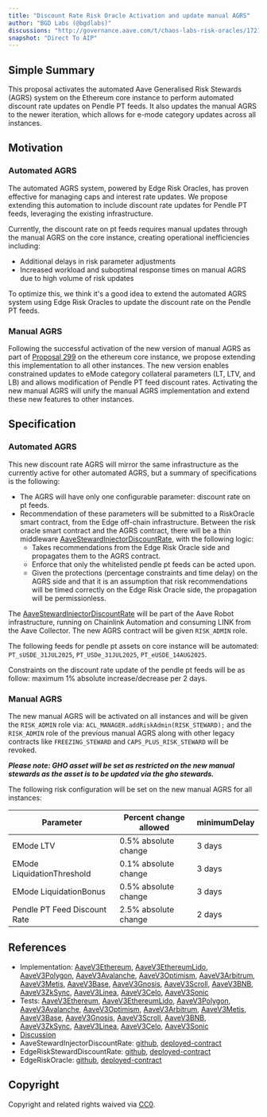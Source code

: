 ```yaml
---
title: "Discount Rate Risk Oracle Activation and update manual AGRS"
author: "BGD Labs (@bgdlabs)"
discussions: "http://governance.aave.com/t/chaos-labs-risk-oracles/17216"
snapshot: "Direct To AIP"
---
```


## Simple Summary

This proposal activates the automated Aave Generalised Risk Stewards (AGRS) system on the Ethereum core instance to perform automated discount rate updates on Pendle PT feeds. It also updates the manual AGRS to the newer iteration, which allows for e-mode category updates across all instances.

## Motivation

### Automated AGRS

The automated AGRS system, powered by Edge Risk Oracles, has proven effective for managing caps and interest rate updates. We propose extending this automation to include discount rate updates for Pendle PT feeds, leveraging the existing infrastructure.

Currently, the discount rate on pt feeds requires manual updates through the manual AGRS on the core instance, creating operational inefficiencies including:

- Additional delays in risk parameter adjustments
- Increased workload and suboptimal response times on manual AGRS due to high volume of risk updates

To optimize this, we think it's a good idea to extend the automated AGRS system using Edge Risk Oracles to update the discount rate on the Pendle PT feeds.

### Manual AGRS

Following the successful activation of the new version of manual AGRS as part of [Proposal 299](https://vote.onaave.com/proposal/?proposalId=299) on the ethereum core instance, we propose extending this implementation to all other instances. The new version enables constrained updates to eMode category collateral parameters (LT, LTV, and LB) and allows modification of Pendle PT feed discount rates. Activating the new manual AGRS will unify the manual AGRS implementation and extend these new features to other instances.

## Specification

### Automated AGRS

This new discount rate AGRS will mirror the same infrastructure as the currently active for other automated AGRS, but a summary of specifications is the following:

- The AGRS will have only one configurable parameter: discount rate on pt feeds.
- Recommendation of these parameters will be submitted to a RiskOracle smart contract, from the Edge off-chain infrastructure. Between the risk oracle smart contract and the AGRS contract, there will be a thin middleware [AaveStewardInjectorDiscountRate](http://github.com/aave-dao/aave-v3-risk-stewards/blob/6e8fef4f74d2c68052be9ffa6983aae918c7579b/src/contracts/AaveStewardInjectorDiscountRate.sol), with the following logic:
  - Takes recommendations from the Edge Risk Oracle side and propagates them to the AGRS contract.
  - Enforce that only the whitelisted pendle pt feeds can be acted upon.
  - Given the protections (percentage constraints and time delay) on the AGRS side and that it is an assumption that risk recommendations will be timed correctly on the Edge Risk Oracle side, the propagation will be permissionless.

The [AaveStewardInjectorDiscountRate](http://github.com/aave-dao/aave-v3-risk-stewards/blob/6e8fef4f74d2c68052be9ffa6983aae918c7579b/src/contracts/AaveStewardInjectorDiscountRate.sol) will be part of the Aave Robot infrastructure, running on Chainlink Automation and consuming LINK from the Aave Collector. The new AGRS contract will be given `RISK_ADMIN` role.

The following feeds for pendle pt assets on core instance will be automated: `PT_sUSDE_31JUL2025`, `PT_USDe_31JUL2025`, `PT_eUSDE_14AUG2025`.

Constraints on the discount rate update of the pendle pt feeds will be as follow: maximum 1% absolute increase/decrease per 2 days.

### Manual AGRS

The new manual AGRS will be activated on all instances and will be given the `RISK_ADMIN` role via: `ACL_MANAGER.addRiskAdmin(RISK_STEWARD);` and the `RISK_ADMIN` role of the previous manual AGRS along with other legacy contracts like `FREEZING_STEWARD` and `CAPS_PLUS_RISK_STEWARD` will be revoked.

**_Please note: GHO asset will be set as restricted on the new manual stewards as the asset is to be updated via the gho stewards._**

The following risk configuration will be set on the new manual AGRS for all instances:

| **Parameter**                | **Percent change allowed** | **minimumDelay** |
| ---------------------------- | -------------------------- | ---------------- |
| EMode LTV                    | 0.5% absolute change       | 3 days           |
| EMode LiquidationThreshold   | 0.1% absolute change       | 3 days           |
| EMode LiquidationBonus       | 0.5% absolute change       | 3 days           |
| Pendle PT Feed Discount Rate | 2.5% absolute change       | 2 days           |

## References

- Implementation: [AaveV3Ethereum](https://github.com/bgd-labs/aave-proposals-v3/blob/main/src/20250606_Multi_PendlePTDiscountRateRiskOracleActivation/AaveV3Ethereum_PendlePTDiscountRateRiskOracleActivation_20250606.sol), [AaveV3EthereumLido](https://github.com/bgd-labs/aave-proposals-v3/blob/main/src/20250606_Multi_PendlePTDiscountRateRiskOracleActivation/AaveV3EthereumLido_PendlePTDiscountRateRiskOracleActivation_20250606.sol), [AaveV3Polygon](https://github.com/bgd-labs/aave-proposals-v3/blob/main/src/20250606_Multi_PendlePTDiscountRateRiskOracleActivation/AaveV3Polygon_PendlePTDiscountRateRiskOracleActivation_20250606.sol), [AaveV3Avalanche](https://github.com/bgd-labs/aave-proposals-v3/blob/main/src/20250606_Multi_PendlePTDiscountRateRiskOracleActivation/AaveV3Avalanche_PendlePTDiscountRateRiskOracleActivation_20250606.sol), [AaveV3Optimism](https://github.com/bgd-labs/aave-proposals-v3/blob/main/src/20250606_Multi_PendlePTDiscountRateRiskOracleActivation/AaveV3Optimism_PendlePTDiscountRateRiskOracleActivation_20250606.sol), [AaveV3Arbitrum](https://github.com/bgd-labs/aave-proposals-v3/blob/main/src/20250606_Multi_PendlePTDiscountRateRiskOracleActivation/AaveV3Arbitrum_PendlePTDiscountRateRiskOracleActivation_20250606.sol), [AaveV3Metis](https://github.com/bgd-labs/aave-proposals-v3/blob/main/src/20250606_Multi_PendlePTDiscountRateRiskOracleActivation/AaveV3Metis_PendlePTDiscountRateRiskOracleActivation_20250606.sol), [AaveV3Base](https://github.com/bgd-labs/aave-proposals-v3/blob/main/src/20250606_Multi_PendlePTDiscountRateRiskOracleActivation/AaveV3Base_PendlePTDiscountRateRiskOracleActivation_20250606.sol), [AaveV3Gnosis](https://github.com/bgd-labs/aave-proposals-v3/blob/main/src/20250606_Multi_PendlePTDiscountRateRiskOracleActivation/AaveV3Gnosis_PendlePTDiscountRateRiskOracleActivation_20250606.sol), [AaveV3Scroll](https://github.com/bgd-labs/aave-proposals-v3/blob/main/src/20250606_Multi_PendlePTDiscountRateRiskOracleActivation/AaveV3Scroll_PendlePTDiscountRateRiskOracleActivation_20250606.sol), [AaveV3BNB](https://github.com/bgd-labs/aave-proposals-v3/blob/main/src/20250606_Multi_PendlePTDiscountRateRiskOracleActivation/AaveV3BNB_PendlePTDiscountRateRiskOracleActivation_20250606.sol), [AaveV3ZkSync](https://github.com/bgd-labs/aave-proposals-v3/blob/main/zksync/src/20250606_Multi_PendlePTDiscountRateRiskOracleActivation/AaveV3ZkSync_PendlePTDiscountRateRiskOracleActivation_20250606.sol), [AaveV3Linea](https://github.com/bgd-labs/aave-proposals-v3/blob/main/src/20250606_Multi_PendlePTDiscountRateRiskOracleActivation/AaveV3Linea_PendlePTDiscountRateRiskOracleActivation_20250606.sol), [AaveV3Celo](https://github.com/bgd-labs/aave-proposals-v3/blob/main/src/20250606_Multi_PendlePTDiscountRateRiskOracleActivation/AaveV3Celo_PendlePTDiscountRateRiskOracleActivation_20250606.sol), [AaveV3Sonic](https://github.com/bgd-labs/aave-proposals-v3/blob/main/src/20250606_Multi_PendlePTDiscountRateRiskOracleActivation/AaveV3Sonic_PendlePTDiscountRateRiskOracleActivation_20250606.sol)
- Tests: [AaveV3Ethereum](https://github.com/bgd-labs/aave-proposals-v3/blob/main/src/20250606_Multi_PendlePTDiscountRateRiskOracleActivation/AaveV3Ethereum_PendlePTDiscountRateRiskOracleActivation_20250606.t.sol), [AaveV3EthereumLido](https://github.com/bgd-labs/aave-proposals-v3/blob/main/src/20250606_Multi_PendlePTDiscountRateRiskOracleActivation/AaveV3EthereumLido_PendlePTDiscountRateRiskOracleActivation_20250606.t.sol), [AaveV3Polygon](https://github.com/bgd-labs/aave-proposals-v3/blob/main/src/20250606_Multi_PendlePTDiscountRateRiskOracleActivation/AaveV3Polygon_PendlePTDiscountRateRiskOracleActivation_20250606.t.sol), [AaveV3Avalanche](https://github.com/bgd-labs/aave-proposals-v3/blob/main/src/20250606_Multi_PendlePTDiscountRateRiskOracleActivation/AaveV3Avalanche_PendlePTDiscountRateRiskOracleActivation_20250606.t.sol), [AaveV3Optimism](https://github.com/bgd-labs/aave-proposals-v3/blob/main/src/20250606_Multi_PendlePTDiscountRateRiskOracleActivation/AaveV3Optimism_PendlePTDiscountRateRiskOracleActivation_20250606.t.sol), [AaveV3Arbitrum](https://github.com/bgd-labs/aave-proposals-v3/blob/main/src/20250606_Multi_PendlePTDiscountRateRiskOracleActivation/AaveV3Arbitrum_PendlePTDiscountRateRiskOracleActivation_20250606.t.sol), [AaveV3Metis](https://github.com/bgd-labs/aave-proposals-v3/blob/main/src/20250606_Multi_PendlePTDiscountRateRiskOracleActivation/AaveV3Metis_PendlePTDiscountRateRiskOracleActivation_20250606.t.sol), [AaveV3Base](https://github.com/bgd-labs/aave-proposals-v3/blob/main/src/20250606_Multi_PendlePTDiscountRateRiskOracleActivation/AaveV3Base_PendlePTDiscountRateRiskOracleActivation_20250606.t.sol), [AaveV3Gnosis](https://github.com/bgd-labs/aave-proposals-v3/blob/main/src/20250606_Multi_PendlePTDiscountRateRiskOracleActivation/AaveV3Gnosis_PendlePTDiscountRateRiskOracleActivation_20250606.t.sol), [AaveV3Scroll](https://github.com/bgd-labs/aave-proposals-v3/blob/main/src/20250606_Multi_PendlePTDiscountRateRiskOracleActivation/AaveV3Scroll_PendlePTDiscountRateRiskOracleActivation_20250606.t.sol), [AaveV3BNB](https://github.com/bgd-labs/aave-proposals-v3/blob/main/src/20250606_Multi_PendlePTDiscountRateRiskOracleActivation/AaveV3BNB_PendlePTDiscountRateRiskOracleActivation_20250606.t.sol), [AaveV3ZkSync](https://github.com/bgd-labs/aave-proposals-v3/blob/main/zksync/src/20250606_Multi_PendlePTDiscountRateRiskOracleActivation/AaveV3ZkSync_PendlePTDiscountRateRiskOracleActivation_20250606.t.sol), [AaveV3Linea](https://github.com/bgd-labs/aave-proposals-v3/blob/main/src/20250606_Multi_PendlePTDiscountRateRiskOracleActivation/AaveV3Linea_PendlePTDiscountRateRiskOracleActivation_20250606.t.sol), [AaveV3Celo](https://github.com/bgd-labs/aave-proposals-v3/blob/main/src/20250606_Multi_PendlePTDiscountRateRiskOracleActivation/AaveV3Celo_PendlePTDiscountRateRiskOracleActivation_20250606.t.sol), [AaveV3Sonic](https://github.com/bgd-labs/aave-proposals-v3/blob/main/src/20250606_Multi_PendlePTDiscountRateRiskOracleActivation/AaveV3Sonic_PendlePTDiscountRateRiskOracleActivation_20250606.t.sol)
- [Discussion](http://governance.aave.com/t/chaos-labs-risk-oracles/17216)
- AaveStewardInjectorDiscountRate: [github](https://github.com/aave-dao/aave-v3-risk-stewards/blob/6e8fef4f74d2c68052be9ffa6983aae918c7579b/src/contracts/AaveStewardInjectorDiscountRate.sol), [deployed-contract](https://etherscan.io/address/0x15885a83936eb943e98eeffb91e9a49040d93993)
- EdgeRiskStewardDiscountRate: [github](https://github.com/aave-dao/aave-v3-risk-stewards/blob/6e8fef4f74d2c68052be9ffa6983aae918c7579b/src/contracts/EdgeRiskStewardDiscountRate.sol), [deployed-contract](https://etherscan.io/address/0x9F76954f5b55B4908d178f31C07F9537AC8328E7)
- EdgeRiskOracle: [github](https://github.com/ChaosLabsInc/risk-oracle/blob/be09f47d749985f9537e185016d0f81c003a9fc9/src/RiskOracle.sol), [deployed-contract](https://etherscan.io/address/0x7ABB46C690C52E919687D19ebF89C81A6136C1F2)

## Copyright

Copyright and related rights waived via [CC0](https://creativecommons.org/publicdomain/zero/1.0/).
